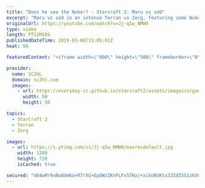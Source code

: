 ```yaml
---
title: "Does he see the Nuke!? - Starcraft 2: Maru vs soO"
excerpt: "Maru vs soO in an intense Terran vs Zerg, featuring some Nukes on the Terran side! Playing during the GSL vs the World.  ► http://bit.ly/SC2HLsubscribe - SUBSCRIBE to SC2HL!  ► Full VOD: https://www.youtube.com/watch?v=Mw98Mg8pE4M  Thank you for watching our videos! Subscribe for more StarCraft 2: Legacy"
originalUrl: https://youtube.com/watch?v=Jj-qIw_NMW0
type: video
length: PT13M39S
publishedDateTime: 2019-03-06T15:05:01Z
heat: 50

featuredContent: "<iframe width=\"800\" height=\"500\" frameborder=\"0\" src=\"https://www.youtube.com/embed/Jj-qIw_NMW0\" allow=\"accelerometer; autoplay; encrypted-media; gyroscope; picture-in-picture\" allowfullscreen></iframe>"

provider:
  name: SC2HL
  domain: sc2hl.com
  images:
    - url: https://everyday-cc.github.io/starcraft2/assets/images/organizations/sc2hl.com-50x50.jpg
      width: 50
      height: 50

topics:
  - StarCraft 2
  - Terran
  - Zerg

images:
  - url: https://i.ytimg.com/vi/Jj-qIw_NMW0/maxresdefault.jpg
    width: 1280
    height: 720
    isCached: true

secured: "m84wMr9xNoAUmKa+R7rXG+EpQWzZKnFLFx5THz/+xiXoNVKtu3JIdI5S2z63CsSOKDKk3sDqto2vB4rkuWShITxSNfXgHh6dbZlgMX9ZzdafLqGdsLErmWXC0iNdy5LtbN47tJxx4Yc1esU5MU1jdK9uEVaZjtiCSeb40kvwI6xoFwstEWvQuSX0lW2ZU/nqKxwFxegUT/2HqZHD3GArc2tVk3nN6GQihKSRb75UA7kSRzUzcXjM1p546aDC1tZ3HfxJntP1I4bTkI78mDaL4FuGxIcL2mVMq5WYrRVKN1wDxIZJpKhZrxBgoYhNd+onCa8NTDw/MYPR9UiwmcrBWO7Uvp/X8tHAwz6aKFJ7jeop7rzJ93hxYgis/GLktv95IAHLe0ZSx5k6uDSMs/3rVbzHbUhMl7Ok0EI/+/soXV/AeMArlxvf/XCogUoHWBTF;sIQcV9+8SmUACjO4tMrfKQ=="
---
```



